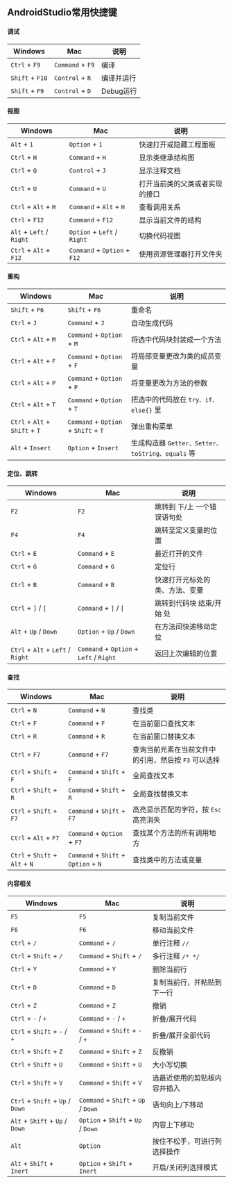 ## AndroidStudio常用快捷键

#### 调试

| Windows | Mac | 说明 |
| ----- | ----- | ----- |
| `Ctrl` + `F9` | `Command` + `F9` | 编译 |
| `Shift` + `F10` | `Control` + `R` | 编译并运行 |
| `Shift` + `F9` | `Control` + `D` | Debug运行 |


#### 视图

| Windows | Mac | 说明 |
| ----- | ----- | ----- |
| `Alt` + `1` | `Option` + `1` | 快速打开或隐藏工程面板 |
| `Ctrl` + `H` | `Command` + `H` | 显示类继承结构图 |
| `Ctrl` + `Q` | `Control` + `J` | 显示注释文档 |
| `Ctrl` + `U` | `Command` + `U` | 打开当前类的父类或者实现的接口 |
| `Ctrl` + `Alt` + `H` | `Command` + `Alt` + `H` | 查看调用关系 |
| `Ctrl` + `F12` | `Command` + `F12` | 显示当前文件的结构 |
| `Alt` + `Left` / `Right` | `Option` + `Left` / `Right` | 切换代码视图 |
| `Ctrl` + `Alt` + `F12` | `Command` + `Option` + `F12` | 使用资源管理器打开文件夹 |


#### 重构

| Windows | Mac | 说明 |
| ----- | ----- | ----- |
| `Shift` + `F6` | `Shift` + `F6` | 重命名 |
| `Ctrl` + `J` | `Command` + `J` | 自动生成代码 |
| `Ctrl` + `Alt` + `M` | `Command` + `Option` + `M` | 将选中代码块封装成一个方法 |
| `Ctrl` + `Alt` + `F` | `Command` + `Option` + `F` | 将局部变量更改为类的成员变量 |
| `Ctrl` + `Alt` + `P` | `Command` + `Option` + `P` | 将变量更改为方法的参数 |
| `Ctrl` + `Alt` + `T` | `Command` + `Option` + `T` | 把选中的代码放在 `try、if、else{}` 里 |
| `Ctrl` + `Alt` + `Shift` + `T` | `Command` + `Option` + `Shift` + `T` | 弹出重构菜单 |
| `Alt` + `Insert` | `Option` + `Insert` | 生成构造器 `Getter、Setter、toString、equals` 等 |


#### 定位、跳转

| Windows | Mac | 说明 |
| ----- | ----- | ----- |
| `F2` | `F2` | 跳转到 下/上 一个错误语句处 |
| `F4` | `F4` | 跳转至定义变量的位置 |
| `Ctrl` + `E` | `Command` + `E` | 最近打开的文件 |
| `Ctrl` + `G` | `Command` + `G` | 定位行 |
| `Ctrl` + `B` | `Command` + `B` | 快速打开光标处的类、方法、变量 |
| `Ctrl` + `]` / `[` | `Command` + `]` / `[` | 跳转到代码块 结束/开始 处 |
| `Alt` + `Up` / `Down` | `Option` + `Up` / `Down` | 在方法间快速移动定位 |
| `Ctrl` + `Alt` + `Left` / `Right` | `Command` + `Option` + `Left` / `Right` | 返回上次编辑的位置 |


#### 查找

| Windows | Mac | 说明 |
| ----- | ----- | ----- |
| `Ctrl` + `N` | `Command` + `N` | 查找类 |
| `Ctrl` + `F` | `Command` + `F` | 在当前窗口查找文本 |
| `Ctrl` + `R` | `Command` + `R` | 在当前窗口替换文本 |
| `Ctrl` + `F7` | `Command` + `F7` | 查询当前元素在当前文件中的引用，然后按 `F3` 可以选择 |
| `Ctrl` + `Shift` + `F` | `Command` + `Shift` + `F` | 全局查找文本 |
| `Ctrl` + `Shift` + `R` | `Command` + `Shift` + `R` | 全局查找替换文本 |
| `Ctrl` + `Shift` + `F7` | `Command` + `Shift` + `F7` | 高亮显示匹配的字符，按 `Esc` 高亮消失 |
| `Ctrl` + `Alt` + `F7` | `Command` + `Option` + `F7` | 查找某个方法的所有调用地方 |
| `Ctrl` + `Shift` + `Alt` + `N` | `Command` + `Shift` + `Option` + `N` | 查找类中的方法或变量 |


#### 内容相关

| Windows | Mac | 说明 |
| ----- | ----- | ----- |
| `F5` | `F5` | 复制当前文件 |
| `F6` | `F6` | 移动当前文件 |
| `Ctrl` + `/` | `Command` + `/` | 单行注释 `//` |
| `Ctrl` + `Shift` + `/` | `Command` + `Shift` + `/` | 多行注释 `/* */` |
| `Ctrl` + `Y` | `Command` + `Y` | 删除当前行 |
| `Ctrl` + `D` | `Command` + `D` | 复制当前行，并粘贴到下一行 |
| `Ctrl` + `Z` | `Command` + `Z` | 撤销 |
| `Ctrl` + `-` / `+` | `Command` + `-` / `+` | 折叠/展开代码 |
| `Ctrl` + `Shift` + `-` / `+` | `Command` + `Shift` + `-` / `+` | 折叠/展开全部代码 |
| `Ctrl` + `Shift` + `Z` | `Command` + `Shift` + `Z` | 反撤销 |
| `Ctrl` + `Shift` + `U` | `Command` + `Shift` + `U` | 大小写切换 |
| `Ctrl` + `Shift` + `V` | `Command` + `Shift` + `V` | 选最近使用的剪贴板内容并插入 |
| `Ctrl` + `Shift` + `Up` / `Down` | `Command` + `Shift` + `Up` / `Down` | 语句向上/下移动 |
| `Alt` + `Shift` + `Up` / `Down` | `Option` + `Shift` + `Up` / `Down` | 内容上下移动 |
| `Alt` | `Option` | 按住不松手，可进行列选择操作 |
| `Alt` + `Shift` + `Inert` | `Option` + `Shift` + `Inert` | 开启/关闭列选择模式 |
